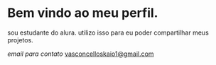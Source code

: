 # Bem vindo ao meu perfil.
sou estudante do alura.
utilizo isso para eu poder compartilhar meus projetos.

*email para contato*
vasconcelloskaio1@gmail.com
